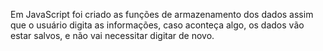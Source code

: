 Em JavaScript foi criado as funções de armazenamento dos dados assim que o usuário digita as informações, caso aconteça algo, os dados vão estar salvos, e não vai necessitar digitar de novo.
